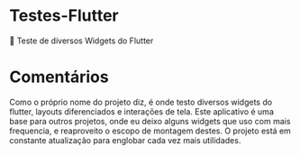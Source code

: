 # Testes-Flutter
🔧  Teste de diversos Widgets do Flutter

# Comentários
Como o próprio nome do projeto diz, é onde testo diversos widgets do flutter, layouts diferenciados e interações de tela. Este aplicativo é uma base para outros projetos, onde eu deixo alguns widgets que uso com mais frequencia, e reaproveito o escopo de montagem destes. O projeto está em constante atualização para englobar cada vez mais utilidades.
